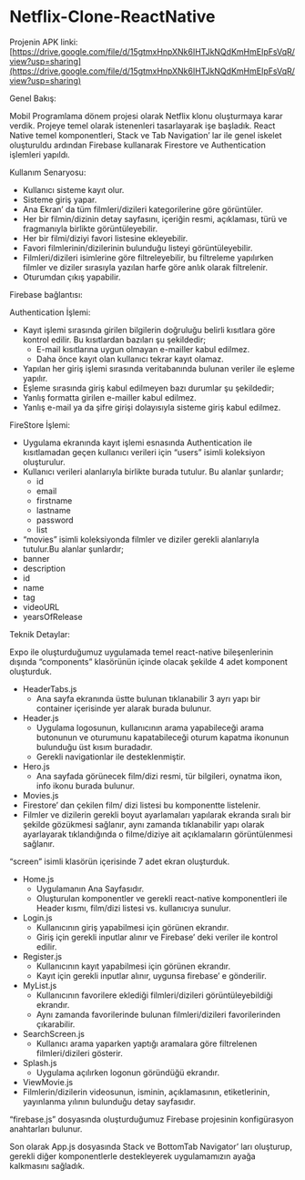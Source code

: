 # Netflix-Clone-ReactNative
 
Projenin APK linki: [https://drive.google.com/file/d/15gtmxHnpXNk6IHTJkNQdKmHmEIpFsVqR/view?usp=sharing](https://drive.google.com/file/d/15gtmxHnpXNk6IHTJkNQdKmHmEIpFsVqR/view?usp=sharing)

Genel Bakış:

Mobil Programlama dönem projesi olarak Netflix klonu oluşturmaya karar verdik. Projeye temel olarak istenenleri tasarlayarak işe başladık. React Native temel komponentleri, Stack ve Tab Navigation’ lar ile genel iskelet oluşturuldu ardından Firebase kullanarak Firestore ve Authentication işlemleri yapıldı.

Kullanım Senaryosu:

- Kullanıcı sisteme kayıt olur.
- Sisteme giriş yapar.
- Ana Ekran’ da tüm filmleri/dizileri kategorilerine göre görüntüler.
- Her bir filmin/dizinin detay sayfasını, içeriğin resmi, açıklaması, türü ve fragmanıyla birlikte görüntüleyebilir.
- Her bir filmi/diziyi favori listesine ekleyebilir.
- Favori filmlerinin/dizilerinin bulunduğu listeyi görüntüleyebilir.
- Filmleri/dizileri isimlerine göre filtreleyebilir, bu filtreleme yapılırken filmler ve diziler sırasıyla yazılan harfe göre anlık olarak filtrelenir.
- Oturumdan çıkış yapabilir.

Firebase bağlantısı:

Authentication İşlemi:

- Kayıt işlemi sırasında girilen bilgilerin doğruluğu belirli kısıtlara göre kontrol edilir. Bu kısıtlardan bazıları şu şekildedir;
  - E-mail kısıtlarına uygun olmayan e-mailler kabul edilmez.
  - Daha önce kayıt olan kullanıcı tekrar kayıt olamaz.
- Yapılan her giriş işlemi sırasında veritabanında bulunan veriler ile eşleme yapılır.
- Eşleme sırasında giriş kabul edilmeyen bazı durumlar şu şekildedir;
- Yanlış formatta girilen e-mailler kabul edilmez.
- Yanlış e-mail ya da şifre girişi dolayısıyla sisteme giriş kabul edilmez.

FireStore İşlemi:

- Uygulama ekranında kayıt işlemi esnasında Authentication ile kısıtlamadan geçen kullanıcı verileri için  “users” isimli koleksiyon oluşturulur.
- Kullanıcı verileri alanlarıyla birlikte burada tutulur. Bu alanlar şunlardır;
  - id
  - email
  - firstname
  - lastname
  - password
  - list
- “movies” isimli koleksiyonda filmler ve diziler gerekli alanlarıyla tutulur.Bu alanlar şunlardır;
- banner
- description
- id
- name
- tag
- videoURL
- yearsOfRelease

Teknik Detaylar:

Expo ile oluşturduğumuz uygulamada temel react-native bileşenlerinin dışında “components” klasörünün içinde olacak şekilde 4 adet komponent oluşturduk.

- HeaderTabs.js
  - Ana sayfa ekranında üstte bulunan tıklanabilir 3 ayrı yapı bir container içerisinde yer alarak  burada bulunur.
- Header.js
  - Uygulama logosunun, kullanıcının arama yapabileceği arama butonunun ve oturumunu kapatabileceği oturum kapatma ikonunun bulunduğu üst kısım buradadır.
  - Gerekli navigationlar ile desteklenmiştir.
- Hero.js
  - Ana sayfada görünecek film/dizi resmi, tür bilgileri, oynatma ikon, info ikonu burada bulunur.
- Movies.js
- Firestore’ dan çekilen film/ dizi listesi bu komponentte listelenir.
- Filmler ve dizilerin gerekli boyut ayarlamaları yapılarak ekranda sıralı bir şekilde gözükmesi sağlanır, aynı zamanda tıklanabilir yapı olarak ayarlayarak tıklandığında o filme/diziye ait açıklamaların görüntülenmesi sağlanır.

“screen” isimli klasörün içerisinde 7 adet ekran oluşturduk.

- Home.js
  - Uygulamanın Ana Sayfasıdır.
  - Oluşturulan komponentler ve gerekli react-native komponentleri ile Header kısmı, film/dizi listesi vs. kullanıcıya sunulur.
- Login.js
  - Kullanıcının giriş yapabilmesi için görünen ekrandır.
  - Giriş için gerekli inputlar alınır ve Firebase’ deki veriler ile kontrol edilir.
- Register.js
  - Kullanıcının kayıt yapabilmesi için görünen ekrandır.
  - Kayıt için gerekli inputlar alınır, uygunsa firebase’ e gönderilir.
- MyList.js
  - Kullanıcının favorilere eklediği filmleri/dizileri görüntüleyebildiği ekrandır.
  - Aynı zamanda favorilerinde bulunan filmleri/dizileri favorilerinden çıkarabilir.
- SearchScreen.js
  - Kullanıcı arama yaparken yaptığı aramalara göre filtrelenen filmleri/dizileri gösterir.
- Splash.js
  - Uygulama açılırken logonun göründüğü ekrandır.
- ViewMovie.js
- Filmlerin/dizilerin videosunun, isminin, açıklamasının, etiketlerinin, yayınlanma yılının bulunduğu detay sayfasıdır.

“firebase.js” dosyasında oluşturduğumuz Firebase projesinin konfigürasyon anahtarları bulunur.

Son olarak App.js dosyasında Stack ve BottomTab Navigator’ ları oluşturup, gerekli diğer komponentlerle destekleyerek uygulamamızın ayağa kalkmasını sağladık.

